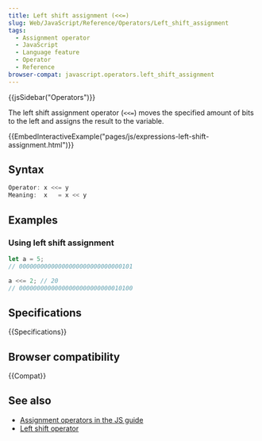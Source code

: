 ```yaml
---
title: Left shift assignment (<<=)
slug: Web/JavaScript/Reference/Operators/Left_shift_assignment
tags:
  - Assignment operator
  - JavaScript
  - Language feature
  - Operator
  - Reference
browser-compat: javascript.operators.left_shift_assignment
---
```

{{jsSidebar("Operators")}}

The left shift assignment operator (`<<=`) moves the specified amount of bits to
the left and assigns the result to the variable.

{{EmbedInteractiveExample("pages/js/expressions-left-shift-assignment.html")}}

## Syntax

```js
Operator: x <<= y
Meaning:  x   = x << y
```

## Examples

### Using left shift assignment

```js
let a = 5;
// 00000000000000000000000000000101

a <<= 2; // 20
// 00000000000000000000000000010100
```

## Specifications

{{Specifications}}

## Browser compatibility

{{Compat}}

## See also

*   [Assignment operators in the JS guide](/en-US/docs/Web/JavaScript/Guide/Expressions_and_Operators#Assignment)
*   [Left shift operator](/en-US/docs/Web/JavaScript/Reference/Operators/Left_shift)

